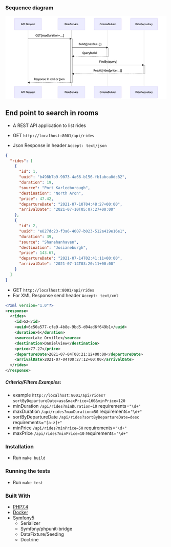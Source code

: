 ### Sequence diagram
![Sequence Diagram](sequence-diagram.png)

## End point to search in rooms
- A REST API application to list rides

- GET `http://localhost:8001/api/rides`
- Json Response in header `Accept: text/json`
```json
{
  "rides": [
    {
      "id": 1,
      "uuid": "b498b7b9-9073-4a66-b156-fb1abca0dc82",
      "duration": 19,
      "source": "Port Karleeborough",
      "destination": "North Aron",
      "price": 47.42,
      "departureDate": "2021-07-10T04:48:27+00:00",
      "arrivalDate": "2021-07-10T05:07:27+00:00"
    },
    {
      "id": 2,
      "uuid": "e827dc23-f3a6-4007-b023-512a419e16e1",
      "duration": 39,
      "source": "Shanahanhaven",
      "destination": "Josianeburgh",
      "price": 143.67,
      "departureDate": "2021-07-14T02:41:11+00:00",
      "arrivalDate": "2021-07-14T03:20:11+00:00"
    }
  ]
}
```

- GET `http://localhost:8001/api/rides`
- For XML Response send header `Accept: text/xml`
```xml
<?xml version="1.0"?>
<response>
  <rides>
    <id>52</id>
    <uuid>6c50a577-cfe9-4b8e-9bd5-d04ad6f649b1</uuid>
    <duration>6</duration>
    <source>Lake Orville</source>
    <destination>Danielview</destination>
    <price>77.27</price>
    <departureDate>2021-07-04T00:21:12+00:00</departureDate>
    <arrivalDate>2021-07-04T00:27:12+00:00</arrivalDate>
  </rides>
</response>
```

##### Criteria/Filters Examples:
- example `http://localhost:8001/api/rides?sortByDepartureDate=asc&maxPrice=160&minPrice=120`
- minDuration `/api/rides?minDuration=10` requirements=`"\d+"`
- maxDuration `/api/rides?maxDuration=50` requirements=`"\d+"`
- sortByDepartureDate `/api/rides?sortByDepartureDate=desc` requirements=`"[a-z]+"`
- minPrice `/api/rides?minPrice=50` requirements=`"\d+"`
- maxPrice `/api/rides?minPrice=10` requirements=`"\d+"`

### Installation
- Run `make build`

### Running the tests
- Run `make test`

### Built With

* [PHP7.4](http://php.net)
* [Docker](https://www.docker.com/)
* [Symfony5](http://www.symfony.com)
    * Serializer
    * Symfony/phpunit-bridge
    * DataFixture/Seeding
    * Doctrine

